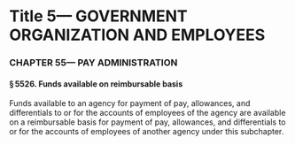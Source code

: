 
# Title 5— GOVERNMENT ORGANIZATION AND EMPLOYEES
### CHAPTER 55— PAY ADMINISTRATION
#### § 5526. Funds available on reimbursable basis

Funds available to an agency for payment of pay, allowances, and differentials to or for the accounts of employees of the agency are available on a reimbursable basis for payment of pay, allowances, and differentials to or for the accounts of employees of another agency under this subchapter.
